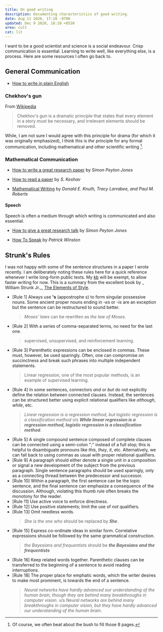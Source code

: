 ```yaml
---
title: On good writing
description: Documenting characteristics of good writing.
date: Aug 11 2020, 17:28 -0700
updated: Dec 9 2020, 18:10 +0530
area: cult
cat: lit
---
```


I want to be a good scientist and science is a social endeavour. Crisp communication
is essential. Learning to write well, like everything else, is a process. Here
are some resources I often go back to.

## General Communication

- [How to write in plain English](http://www.plainenglish.co.uk/how-to-write-in-plain-english.html)

### Chekhov's gun

From [Wikipedia](https://en.wikipedia.org/wiki/Chekhov%27s_gun)

> Chekhov's gun is a dramatic principle that states that every element in a story must be necessary, and irrelevant elements should be removed.

While, I am not sure I would agree with this principle for drama (for which it
was originally emphasized), I think this is _the_ principle for any formal
communication, including mathematical and other scientific writing [^a].

### Mathematical Communication

- [How to write a great research paper](https://www.microsoft.com/en-us/research/academic-program/write-great-research-paper/) by _Simon Peyton Jones_

- [How to read a paper](https://web.stanford.edu/class/ee384m/Handouts/HowtoReadPaper.pdf) by _S. Keshav_

- [Mathematical Writing](https://jmlr.csail.mit.edu/reviewing-papers/knuth_mathematical_writing.pdf) by _Donald E. Knuth, Tracy Larrabee, and Paul M. Roberts_

#### Speech

Speech is often a medium through which writing is communicated and also essential.

- [How to give a great research talk](https://www.microsoft.com/en-us/research/academic-program/give-great-research-talk/) by _Simon Peyton Jones_

- [How To Speak](https://www.youtube.com/watch?v=Unzc731iCUY&feature=share) by _Patrick Winston_

## Strunk's Rules

I was not happy with some of the sentence structures in a paper I wrote recently.
I am deliberately noting these rules here for a quick reference whenever I write
long-form public texts. My [kb](/kb) will be exempt, to allow faster
writing for now. This is a summary from the excellent book by _ William Strunk Jr._,
[The Elements of Style](https://www.librarything.com/work/3407/book/193494864).

- [Rule 1] Always use **'s** (appostrophe s) to form singular possessive nouns. Some ancient
  proper nouns ending in _-es_ or _-is_ are an exception but the sentence can be
  restructured to sound better.
  > _Moses' laws_ can be rewritten as _the law of Moses_.
- [Rule 2] With a series of comma-separated terms, no need for the last one.
  > supervised, unsupervised, and reinforcement learning.
- [Rule 3] Parenthetic expressions can be enclosed in commas. These must, however, be used
  sparingly. Often, one can compromise on succinctness and break such phrases
  into multiple independent statements.
  > Linear regression, one of the most popular methods, is an example of supervised learning.
- [Rule 4] In some sentences, connectors _and_ or _but_ do not explicitly define the relation between
  connected clauses. Instead, the sentences can be structured better using explicit
  relational qualifiers like _although_, _while_, etc.
  > _Linear regression is a regression method, but logistic regression is a classification method_ v/s
  > **_While linear regression is a regression method, logistic regression is a classification method_**.
- [Rule 5] A single compound sentence composed of complete clauses can be connected
  using a semi-colon ";" instead of a full stop; this is helpful to disambiguate
  pronouns like _this_, _they_, _it_, etc. Alternatively, we can fall back to using
  commas as usual with proper relational qualifiers.
- [Rule 9] A paragraph should either denote a single unit in a composition or
  signal a new development of the subject from the previous paragraph. Single
  sentence paragraphs should be used sparingly, only as a connecting thread between
  the predecessor and successor.
- [Rule 10] Within a paragraph, the first sentence can be the topic sentence,
  and the final sentence can emphasize a consequence of the discussion. Although,
  violating this thumb rule often breaks the monotony for the reader.
- [Rule 11] Use active voice to enforce directness.
- [Rule 12] Use positive statements; limit the use of _not_ qualifiers.
- [Rule 13] Omit needless words.
  > _She is the one who_ should be replaced by **_She_**.
- [Rule 15] Express co-ordinate ideas in similar form. Correlative expressions
  should be followed by the same grammatical construction.
  > _the Bayesians and frequentists_ should be **_the Bayesians and the frequentists_**
- [Rule 16] Keep related words together. Parenthetic clauses can
  be transferred to the beginning of a sentence to avoid reading interruptions.
- [Rule 18] The proper place for emphatic words, which the writer desires to make
  most prominent, is towards the end of a sentence.
  > _Neural networks have hardly advanced our understanding of the human brain, though
  > they are behind many breakthroughs in computer vision._ v/s
  > _Neural networks are behind many breakthroughs in computer vision, but they have
  > hardly advanced our understanding of the human brain_.

[^a]: Of course, we often beat about the bush to fill those 8 pages.
